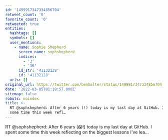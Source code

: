 ```yaml
---
id: '1499917347334856704'
retweet_count: '0'
favorite_count: '0'
retweeted: true
entities:
  hashtags: []
  symbols: []
  user_mentions:
    - name: Sophie Shepherd
      screen_name: sophshepherd
      indices:
        - '3'
        - '16'
      id_str: '41132128'
      id: '41132128'
  urls: []
original_url: https://twitter.com/benbalter/status/1499917347334856704
date: '2022-03-05T01:18:57.000Z'
sitemap: false
robots: noindex
title: >-
  RT @sophshepherd: After 6 years (!) today is my last day at GitHub. I spent
  some time this week refl…
---
```


RT @sophshepherd: After 6 years (😱!) today is my last day at GitHub. I spent some time this week reflecting on the biggest lessons I've lea…
